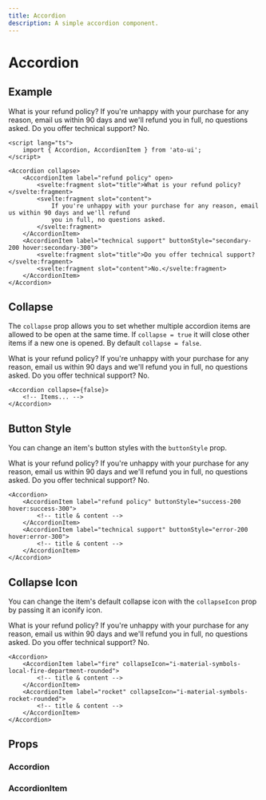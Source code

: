 ```yaml
---
title: Accordion
description: A simple accordion component.
---
```


<script>
    import Usage from '../Usage.svelte';
    import PropsTable from './PropsTable.svelte';
    import accordion_docs from '$lib/components/accordion/Accordion.svelte?raw&sveld';
    import accordion_item_docs from '$lib/components/accordion/AccordionItem.svelte?raw&sveld';
    import Accordion from '$lib/components/accordion/Accordion.svelte';
    import AccordionItem from '$lib/components/accordion/AccordionItem.svelte';
</script>

# Accordion

## Example

<Usage height="h-60">
    <Accordion collapse>
        <AccordionItem label="refund policy" open>
            <svelte:fragment slot="title">What is your refund policy?</svelte:fragment>
            <svelte:fragment slot="content"
                >If you're unhappy with your purchase for any reason, email us within 90 days and we'll refund
                you in full, no questions asked.</svelte:fragment
            >
        </AccordionItem>
        <AccordionItem label="technical support" buttonStyle="secondary-200 hover:secondary-300">
            <svelte:fragment slot="title">Do you offer technical support?</svelte:fragment>
            <svelte:fragment slot="content">No.</svelte:fragment>
        </AccordionItem>
    </Accordion>
</Usage>

```svelte
<script lang="ts">
	import { Accordion, AccordionItem } from 'ato-ui';
</script>

<Accordion collapse>
	<AccordionItem label="refund policy" open>
		<svelte:fragment slot="title">What is your refund policy?</svelte:fragment>
		<svelte:fragment slot="content">
            If you're unhappy with your purchase for any reason, email us within 90 days and we'll refund
			you in full, no questions asked.
        </svelte:fragment>
	</AccordionItem>
	<AccordionItem label="technical support" buttonStyle="secondary-200 hover:secondary-300">
		<svelte:fragment slot="title">Do you offer technical support?</svelte:fragment>
		<svelte:fragment slot="content">No.</svelte:fragment>
	</AccordionItem>
</Accordion>
```

## Collapse

The `collapse` prop allows you to set whether multiple accordion items are allowed to be open at the same time. If `collapse = true` it will close other items if a new one is opened. By default `collapse = false`.

<Usage height="h-60">
    <Accordion>
        <AccordionItem label="refund policy" open>
            <svelte:fragment slot="title">What is your refund policy?</svelte:fragment>
            <svelte:fragment slot="content"
                >If you're unhappy with your purchase for any reason, email us within 90 days and we'll refund
                you in full, no questions asked.</svelte:fragment
            >
        </AccordionItem>
        <AccordionItem label="technical support" open buttonStyle="secondary-200 hover:secondary-300">
            <svelte:fragment slot="title">Do you offer technical support?</svelte:fragment>
            <svelte:fragment slot="content">No.</svelte:fragment>
        </AccordionItem>
    </Accordion>
</Usage>

```svelte
<Accordion collapse={false}>
    <!-- Items... -->
</Accordion>
```

## Button Style

You can change an item's button styles with the `buttonStyle` prop.

<Usage height="h-60">
    <Accordion>
        <AccordionItem label="refund policy" buttonStyle="success-200 hover:success-300">
            <svelte:fragment slot="title">What is your refund policy?</svelte:fragment>
            <svelte:fragment slot="content"
                >If you're unhappy with your purchase for any reason, email us within 90 days and we'll refund
                you in full, no questions asked.</svelte:fragment
            >
        </AccordionItem>
        <AccordionItem label="technical support" buttonStyle="error-200 hover:error-300">
            <svelte:fragment slot="title">Do you offer technical support?</svelte:fragment>
            <svelte:fragment slot="content">No.</svelte:fragment>
        </AccordionItem>
    </Accordion>
</Usage>

```svelte
<Accordion>
    <AccordionItem label="refund policy" buttonStyle="success-200 hover:success-300">
        <!-- title & content -->
    </AccordionItem>
    <AccordionItem label="technical support" buttonStyle="error-200 hover:error-300">
        <!-- title & content -->
    </AccordionItem>
</Accordion>
```

## Collapse Icon

You can change the item's default collapse icon with the `collapseIcon` prop by passing it an iconify icon.

<Usage height="h-60">
    <Accordion>
        <AccordionItem label="refund policy" collapseIcon="i-material-symbols-local-fire-department-rounded">
            <svelte:fragment slot="title">What is your refund policy?</svelte:fragment>
            <svelte:fragment slot="content"
                >If you're unhappy with your purchase for any reason, email us within 90 days and we'll refund
                you in full, no questions asked.</svelte:fragment
            >
        </AccordionItem>
        <AccordionItem label="technical support" collapseIcon="i-material-symbols-rocket-rounded">
            <svelte:fragment slot="title">Do you offer technical support?</svelte:fragment>
            <svelte:fragment slot="content">No.</svelte:fragment>
        </AccordionItem>
    </Accordion>
</Usage>

```svelte
<Accordion>
    <AccordionItem label="fire" collapseIcon="i-material-symbols-local-fire-department-rounded">
        <!-- title & content -->
    </AccordionItem>
    <AccordionItem label="rocket" collapseIcon="i-material-symbols-rocket-rounded">
        <!-- title & content -->
    </AccordionItem>
</Accordion>
```

## Props

### Accordion

<PropsTable props={accordion_docs.props} />

### AccordionItem

<PropsTable props={accordion_item_docs.props} />